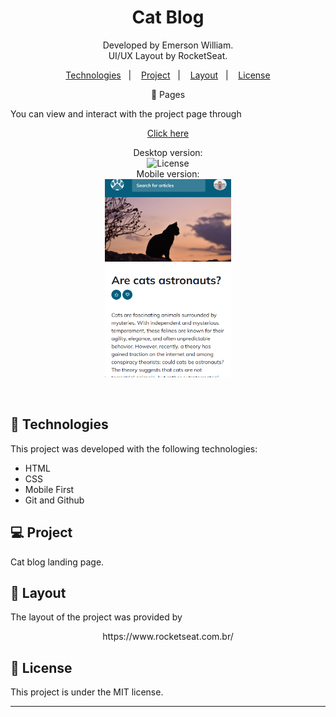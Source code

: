 <h1 align="center">Cat Blog</h1>

<p align="center">
Developed by Emerson William.<br>
UI/UX Layout by RocketSeat.
</p>

<p align="center">
  <a href="#-technologies">Technologies</a>&nbsp;&nbsp;&nbsp;|&nbsp;&nbsp;&nbsp;
  <a href="#-project">Project</a>&nbsp;&nbsp;&nbsp;|&nbsp;&nbsp;&nbsp;
  <a href="#-layout">Layout</a>&nbsp;&nbsp;&nbsp;|&nbsp;&nbsp;&nbsp;
  <a href="#memo-license">License</a>
</p>
<p align="center">
🔖 Pages
</p>

You can view and interact with the project page through
<p align="center">
<a href="(https://silvawillx.github.io/blog-de-gatos/)">Click here</a>
</p>

<p align="center">
  Desktop version:<br>
  <img alt="License" src="/img/Desktop.png/assets/Desktop.png" width="70%" display="flex" gap="5px" ><br>
  Mobile version:<br>
  <img alt="License" src="./img/Mobile.png" width="40%" display="flex" gap="5px" >
</p>

<br>

## 🚀 Technologies

This project was developed with the following technologies:

- HTML
- CSS
- Mobile First
- Git and Github

## 💻 Project

Cat blog landing page.

## 🔖 Layout

The layout of the project was provided by
<p align="center">
https://www.rocketseat.com.br/
</p>

## :memo: License

This project is under the MIT license.

---
